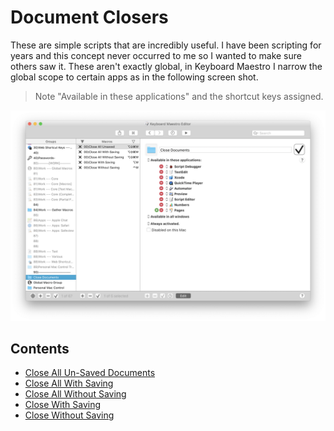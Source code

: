 # Document Closers

These are simple scripts that are incredibly useful. I have been scripting for years and this concept never occurred to me so I wanted to make sure others saw it. These aren't exactly global, in Keyboard Maestro I narrow the global scope to certain apps as in the following screen shot.

> Note "Available in these applications" and the shortcut keys assigned.

![kmDemo](../imgs/docCloser.png)

## Contents

- [Close All Un-Saved Documents](./Close%20All%20Un-Saved%20Documents.applescript)
- [Close All With Saving](./Close%20All%20With%20Saving.applescript)
- [Close All Without Saving](./Close%20All%20Without%20Saving.applescript)
- [Close With Saving](./Close%20With%20Saving.applescript)
- [Close Without Saving](./Close%20Without%20Saving.applescript)
